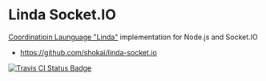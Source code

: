 Linda Socket.IO
===============
<a href="http://en.wikipedia.org/wiki/Linda_(coordination_language)">Coordinatioin Launguage "Linda"</a> implementation for Node.js and Socket.IO

- https://github.com/shokai/linda-socket.io

[![Travis CI Status Badge](https://travis-ci.org/shokai/linda-socket.io.png)](https://travis-ci.org/shokai/linda-socket.io)
